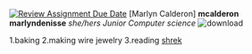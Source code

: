 [![Review Assignment Due Date](https://classroom.github.com/assets/deadline-readme-button-22041afd0340ce965d47ae6ef1cefeee28c7c493a6346c4f15d667ab976d596c.svg)](https://classroom.github.com/a/BpXStGJy)
[Marlyn Calderon] 
**mcalderon**
**marlyndenisse**
*she/hers*
*Junior*
*Computer science*
![download](https://github.com/user-attachments/assets/46750e92-03b1-4496-a1b8-25aa7ff8fb95)

1.baking
2.making wire jewelry
3.reading
[shrek](https://www.dreamworks.com/movies/shrek)


